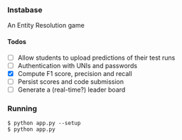 ### Instabase

An Entity Resolution game

#### Todos
- [ ] Allow students to upload predictions of their test runs
- [ ] Authentication with UNIs and passwords
- [x] Compute F1 score, precision and recall
- [ ] Persist scores and code submission
- [ ] Generate a (real-time?) leader board

### Running
```
$ python app.py --setup
$ python app.py
```
